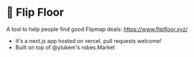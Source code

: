 # 🧹 Flip Floor

A tool to help people find good Flipmap deals: https://www.flipfloor.xyz/

- It's a next.js app hosted on vercel. pull requests welcome!
- Built on top of @ylukem's robes.Market
